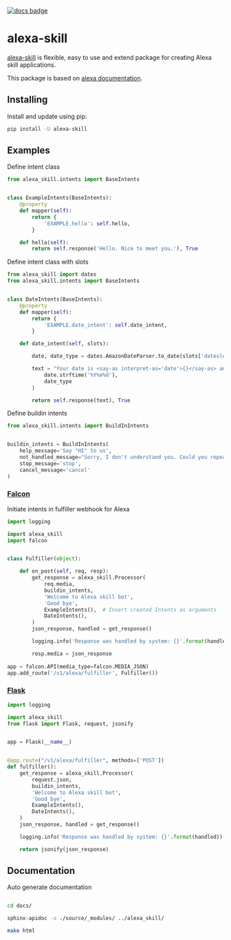 [![docs badge](https://readthedocs.org/projects/alexa-skill/badge/?version=latest&style=flat)](https://alexa-skill.readthedocs.io/en/stable/)

# alexa-skill

[alexa-skill](https://github.com/stanwood/alexa-skill) is flexible, easy to use and extend package for creating Alexa skill applications.

This package is based on [alexa documentation](https://developer.amazon.com/docs/custom-skills/request-and-response-json-reference.html).


## Installing

Install and update using pip:

```bash
pip install -U alexa-skill
```

## Examples

Define intent class

```python
from alexa_skill.intents import BaseIntents


class ExampleIntents(BaseIntents):
    @property
    def mapper(self):
        return {
            'EXAMPLE.hello': self.hello,
        }

    def hello(self):
        return self.response('Hello. Nice to meet you.'), True
```

Define intent class with slots

```python
from alexa_skill import dates
from alexa_skill.intents import BaseIntents


class DateIntents(BaseIntents):
    @property
    def mapper(self):
        return {
            'EXAMPLE.date_intent': self.date_intent,
        }

    def date_intent(self, slots):

        date, date_type = dates.AmazonDateParser.to_date(slots['dateslot']['value'])

        text = "Your date is <say-as interpret-as='date'>{}</say-as> and it is a {}".format(
            date.strftime('%Y%m%d'),
            date_type
        )

        return self.response(text), True

```

Define buildin intents

```python
from alexa_skill.intents import BuildInIntents


buildin_intents = BuildInIntents(
    help_message='Say "HI" to us',
    not_handled_message="Sorry, I don't understand you. Could you repeat?",
    stop_message='stop',
    cancel_message='cancel'
)
```

### [Falcon](examples/falcon_app/main.py)

Initiate intents in fulfiller webhook for Alexa

```python
import logging

import alexa_skill
import falcon


class Fulfiller(object):

    def on_post(self, req, resp):
        get_response = alexa_skill.Processor(
            req.media,
            buildin_intents,
            'Welcome to Alexa skill bot',
            'Good bye',
            ExampleIntents(),  # Insert created Intents as arguments
            DateIntents(),
        )
        json_response, handled = get_response()

        logging.info('Response was handled by system: {}'.format(handled))

        resp.media = json_response
        
app = falcon.API(media_type=falcon.MEDIA_JSON)
app.add_route('/v1/alexa/fulfiller', Fulfiller())
```

### [Flask](examples/flask_app/main.py)

```python
import logging

import alexa_skill
from flask import Flask, request, jsonify


app = Flask(__name__)


@app.route("/v1/alexa/fulfiller", methods=['POST'])
def fulfiller():
    get_response = alexa_skill.Processor(
        request.json,
        buildin_intents,
        'Welcome to Alexa skill bot',
        'Good bye',
        ExampleIntents(),
        DateIntents(),
    )
    json_response, handled = get_response()

    logging.info('Response was handled by system: {}'.format(handled))

    return jsonify(json_response)
```

## Documentation

Auto generate documentation

```bash

cd docs/

sphinx-apidoc -o ./source/_modules/ ../alexa_skill/

make html
```